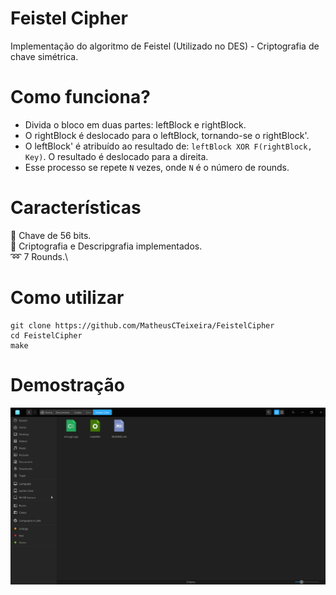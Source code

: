 # Feistel Cipher
Implementação do algoritmo de Feistel (Utilizado no DES) - Criptografia de chave simétrica.

# Como funciona?
  - Divida o bloco em duas partes: leftBlock e rightBlock.
  - O rightBlock é deslocado para o leftBlock, tornando-se o rightBlock'.
  - O leftBlock' é atribuído ao resultado de: ```leftBlock XOR F(rightBlock, Key)```. O resultado é deslocado para a direita.
  - Esse processo se repete ```N``` vezes, onde ```N``` é o número de rounds.

# Características
 :straight_ruler: Chave de 56 bits.\
 :closed_lock_with_key: Criptografia e Descripgrafia implementados.\
 :loop: 7 Rounds.\

# Como utilizar
  ```
  git clone https://github.com/MatheusCTeixeira/FeistelCipher
  cd FeistelCipher
  make
  ```

# Demostração
![Demonstração](https://github.com/DarkMCT/host_images/blob/master/feistel/deepin-screen-recorder_dde-file-manager_20190803171123.gif?raw=true)
